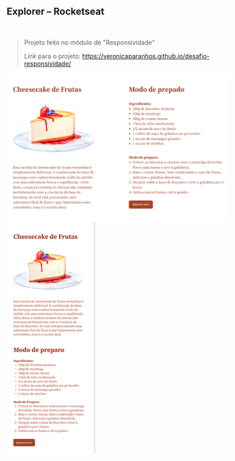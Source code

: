 ## Explorer – Rocketseat

<br />

> Projeto feito no módulo de "Responsividade"
>
> Link para o projeto: https://veronicaparanhos.github.io/desafio-responsividade/

![image](/assets/tela_desktop.png)
![image](/assets/tela_mobile.png)
